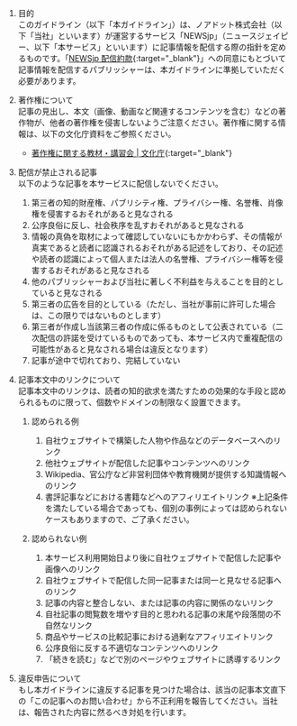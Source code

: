 1. 目的  
このガイドライン（以下「本ガイドライン」）は、ノアドット株式会社（以下「当社」といいます）が運営するサービス「NEWSjp」（ニュースジェイピー、以下「本サービス」といいます）に記事情報を配信する際の指針を定めるものです。「[NEWSjp 配信約款](https://legal.nordot.jp/content_agreement_newsjp){:target="\_blank"}」への同意にもとづいて記事情報を配信するパブリッシャーは、本ガイドラインに準拠していただく必要があります。

1. 著作権について  
記事の見出し、本文（画像、動画など関連するコンテンツを含む）などの著作物が、他者の著作権を侵害しないようご注意ください。著作権に関する情報は、以下の文化庁資料をご参照ください。
	- [著作権に関する教材・講習会 | 文化庁](https://www.bunka.go.jp/seisaku/chosakuken/seidokaisetsu/index.html){:target="\_blank"}

1. 配信が禁止される記事  
以下のような記事を本サービスに配信しないでください。
	1. 第三者の知的財産権、パブリシティ権、プライバシー権、名誉権、肖像権を侵害するおそれがあると見なされる
	1. 公序良俗に反し、社会秩序を乱すおそれがあると見なされる
	1. 情報の真偽を取材によって確認していないにもかかわらず、その情報が真実であると読者に認識されるおそれがある記述をしており、その記述や読者の認識によって個人または法人の名誉権、プライバシー権等を侵害するおそれがあると見なされる
	1. 他のパブリッシャーおよび当社に著しく不利益を与えることを目的としていると見なされる
	1. 第三者の広告を目的としている（ただし、当社が事前に許可した場合は、この限りではないものとします）
	1. 第三者が作成し当該第三者の作成に係るものとして公表されている（二次配信の許諾を受けているものであっても、本サービス内で重複配信の可能性があると見なされる場合は違反となります）
	1. 記事が途中で切れており、完結していない

1. 記事本文中のリンクについて  
記事本文中のリンクは、読者の知的欲求を満たすための効果的な手段と認められるものに限って、個数やドメインの制限なく設置できます。  
	1. 認められる例
		1. 自社ウェブサイトで構築した人物や作品などのデータベースへのリンク
		1. 他社ウェブサイトが配信した記事やコンテンツへのリンク
		1. Wikipedia、官公庁など非営利団体や教育機関が提供する知識情報へのリンク
		1. 書評記事などにおける書籍などへのアフィリエイトリンク
		※上記条件を満たしている場合であっても、個別の事例によっては認められないケースもありますので、ご了承ください。

	1. 認められない例
		1. 本サービス利用開始日より後に自社ウェブサイトで配信した記事や画像へのリンク
		1. 自社ウェブサイトで配信した同一記事または同一と見なせる記事へのリンク
		1. 記事の内容と整合しない、または記事の内容に関係のないリンク
		1. 自社記事の閲覧数を増やす目的と思われる記事の末尾や段落間の不自然なリンク
		1. 商品やサービスの比較記事における過剰なアフィリエイトリンク
		1. 公序良俗に反する不適切なコンテンツへのリンク
		1. 「続きを読む」などで別のページやウェブサイトに誘導するリンク

1. 違反申告について  
もし本ガイドラインに違反する記事を見つけた場合は、該当の記事本文直下の「この記事へのお問い合わせ」から不正利用を報告してください。当社は、報告された内容に然るべき対処を行います。
